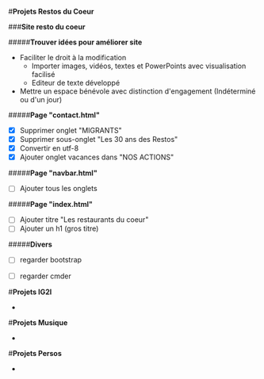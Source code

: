#**Projets Restos du Coeur**
  
###**Site resto du coeur**
  
#####**Trouver idées pour améliorer site**
  - Faciliter le droit à la modification
    - Importer images, vidéos, textes et PowerPoints avec visualisation facilisé
    - Editeur de texte développé
  - Mettre un espace bénévole avec distinction d'engagement (Indéterminé ou d'un jour)

#####**Page "contact.html"**
  - [x] Supprimer onglet "MIGRANTS"
  - [x] Supprimer sous-onglet "Les 30 ans des Restos"
  - [x] Convertir en utf-8
  - [x] Ajouter onglet vacances dans "NOS ACTIONS"
  
#####**Page "navbar.html"**
  - [ ] Ajouter tous les onglets
  
#####**Page "index.html"**
  - [ ] Ajouter titre "Les restaurants du coeur"
  - [ ] Ajouter un h1 (gros titre)
  
#####**Divers**
  - [ ] regarder bootstrap
  - [ ] regarder cmder
  
  
#**Projets IG2I**

-


#**Projets Musique**

-


#**Projets Persos**

-
